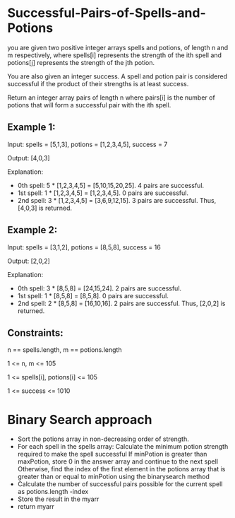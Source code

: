 # Successful-Pairs-of-Spells-and-Potions

you are given two positive integer arrays spells and potions, of length n and m respectively, where spells[i] represents the strength of the ith spell and potions[j] represents the strength of the jth potion.

You are also given an integer success. A spell and potion pair is considered successful if the product of their strengths is at least success.

Return an integer array pairs of length n where pairs[i] is the number of potions that will form a successful pair with the ith spell.

## Example 1:

Input: spells = [5,1,3], potions = [1,2,3,4,5], success = 7

Output: [4,0,3]

Explanation:
- 0th spell: 5 * [1,2,3,4,5] = [5,10,15,20,25]. 4 pairs are successful.
- 1st spell: 1 * [1,2,3,4,5] = [1,2,3,4,5]. 0 pairs are successful.
- 2nd spell: 3 * [1,2,3,4,5] = [3,6,9,12,15]. 3 pairs are successful.
Thus, [4,0,3] is returned.

## Example 2:

Input: spells = [3,1,2], potions = [8,5,8], success = 16

Output: [2,0,2]

Explanation:
- 0th spell: 3 * [8,5,8] = [24,15,24]. 2 pairs are successful.
- 1st spell: 1 * [8,5,8] = [8,5,8]. 0 pairs are successful. 
- 2nd spell: 2 * [8,5,8] = [16,10,16]. 2 pairs are successful. 
Thus, [2,0,2] is returned.
 

## Constraints:

n == spells.length,
m == potions.length

1 <= n, m <= 105

1 <= spells[i], potions[i] <= 105

1 <= success <= 1010

# Binary Search approach
- Sort the potions array in non-decreasing order of strength.
- For each spell in the spells array:
Calculate the minimum potion strength required to make the spell successful
If minPotion is greater than maxPotion, store 0 in the answer array and continue to the next spell
Otherwise, find the index of the first element in the potions array that is greater than or equal to minPotion using the binarysearch method
- Calculate the number of successful pairs possible for the current spell as potions.length -index
- Store the result in the myarr
- return myarr
